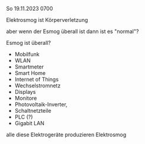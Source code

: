 So 19.11.2023 0700

Elektrosmog ist Körperverletzung

aber wenn der Esmog überall ist
dann ist es "normal"?

Esmog ist überall?

- Mobilfunk
- WLAN
- Smartmeter
- Smart Home
- Internet of Things
- Wechselstromnetz
- Displays
- Monitore
- Photovoltaik-Inverter,
- Schaltnetzteile
- PLC (?)
- Gigabit LAN

alle diese Elektrogeräte
produzieren Elektrosmog
